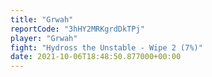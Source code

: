 ```yaml
---
title: "Grwah"
reportCode: "3hHY2MRKgrdDkTPj"
player: "Grwah"
fight: "Hydross the Unstable - Wipe 2 (7%)"
date: 2021-10-06T18:48:50.877000+00:00
---
```

